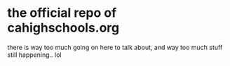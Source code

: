 # the official repo of cahighschools.org

there is way too much going on here to talk about, and way too much stuff still happening.. lol
